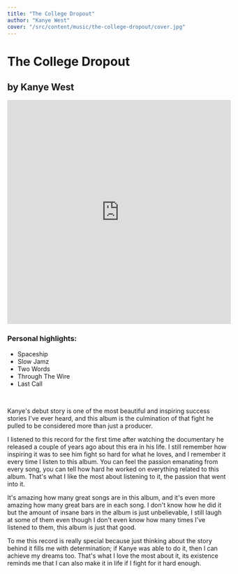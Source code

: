 ```yaml
---
title: "The College Dropout"
author: "Kanye West"
cover: "/src/content/music/the-college-dropout/cover.jpg"
---
```

<h1 class="album-page-title">The College Dropout</h1>
<h2 class="album-page-author">by Kanye West</h2>
<iframe class="album-page-video" width="512px" height="512px" src="https://www.youtube.com/embed/mn77gzjBl1U?si=NheM8l5cPZEUufau" frameborder="0" allow="accelerometer; clipboard-write; encrypted-media; gyroscope; picture-in-picture"></iframe>

### Personal highlights:
* Spaceship
* Slow Jamz
* Two Words
* Through The Wire
* Last Call

<br>

Kanye's debut story is one of the most beautiful and inspiring success stories I've ever heard, and this album is the culmination of that fight he pulled to be considered more than just a producer.

I listened to this record for the first time after watching the documentary he released a couple of years ago about this era in his life. I still remember how inspiring it was to see him fight so hard for what he loves, and I remember it every time I listen to this album. You can feel the passion emanating from every song, you can tell how hard he worked on everything related to this album. That's what I like the most about listening to it, the passion that went into it.

It's amazing how many great songs are in this album, and it's even more amazing how many great bars are in each song. I don't know how he did it but the amount of insane bars in the album is just unbelievable, I still laugh at some of them even though I don't even know how many times I've listened to them, this album is just that good.

To me this record is really special because just thinking about the story behind it fills me with determination; if Kanye was able to do it, then I can achieve my dreams too. That's what I love the most about it, its existence reminds me that I can also make it in life if I fight for it hard enough.